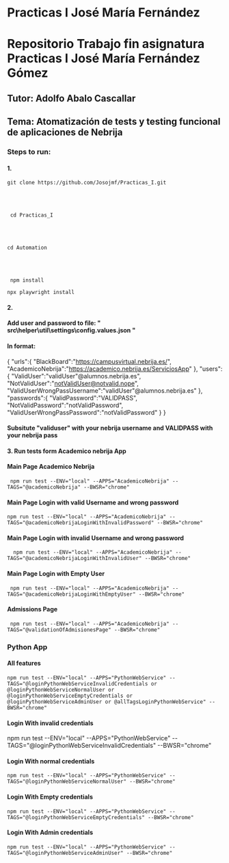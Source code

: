 <h1> Practicas I José María Fernández </h1>

# Repositorio Trabajo fin asignatura Practicas I José María Fernández Gómez
## Tutor: Adolfo Abalo Cascallar
## Tema: Atomatización de tests y testing funcional de aplicaciones de Nebrija

### Steps to run:
#### 1.
```
git clone https://github.com/Josojmf/Practicas_I.git 
```
</br>
</br>

```
 cd Practicas_I 
 ```
 </br>
</br>

```
cd Automation 
```
</br>
</br>

```
 npm install 
 ```

````
npx playwright install
````
#### 2.
#### Add user and password to file: " src\helper\util\settings\config.values.json "
#### In format: 
{
    "urls":{
        "BlackBoard":"https://campusvirtual.nebrija.es/",
        "AcademicoNebrija":"https://academico.nebrija.es/ServiciosApp"
    },
    "users":{
        "ValidUser":"validUser"@alumnos.nebrija.es",
        "NotValidUser":"notValidUser@notvalid.nope",
        "ValidUserWrongPassUsername":"validUser"@alumnos.nebrija.es"
    },
    "passwords":{
        "ValidPassword":"VALIDPASS",
        "NotValidPassword":"notValidPassword",
        "ValidUserWrongPassPassword":"notValidPassword"
    }
} 

#### Subsitute "validuser" with your nebrija username and VALIDPASS with your nebrija pass

#### 3. Run tests form Academico nebrija App

#### Main Page Academico Nebrija

```
 npm run test --ENV="local" --APPS="AcademicoNebrija" --TAGS="@academicoNebrija" --BWSR="chrome"
```

#### Main Page Login with valid Username and wrong password

```
npm run test --ENV="local" --APPS="AcademicoNebrija" --TAGS="@academicoNebrijaLoginWithInvalidPassword" --BWSR="chrome"
```

####  Main Page Login with invalid Username and wrong password

```
  npm run test --ENV="local" --APPS="AcademicoNebrija" --TAGS="@academicoNebrijaLoginWithInvalidUser" --BWSR="chrome"
```

####  Main Page Login with Empty User

```
 npm run test --ENV="local" --APPS="AcademicoNebrija" --TAGS="@academicoNebrijaLoginWithEmptyUser" --BWSR="chrome"
```


#### Admissions Page

```
 npm run test --ENV="local" --APPS="AcademicoNebrija" --TAGS="@validationOfAdmisionesPage" --BWSR="chrome"
``` 
### Python App

#### All features 
```
npm run test --ENV="local" --APPS="PythonWebService" --TAGS="@loginPythonWebServiceInvalidCredentials or @loginPythonWebServiceNormalUser or @loginPythonWebServiceEmptyCredentials or @loginPythonWebServiceAdminUser or @allTagsLoginPythonWebService" --BWSR="chrome"
```
#### Login With invalid credentials 
npm run test --ENV="local" --APPS="PythonWebService" --TAGS="@loginPythonWebServiceInvalidCredentials" --BWSR="chrome"

#### Login With normal credentials
```
npm run test --ENV="local" --APPS="PythonWebService" --TAGS="@loginPythonWebServiceNormalUser" --BWSR="chrome"
```
#### Login With Empty credentials
```
npm run test --ENV="local" --APPS="PythonWebService" --TAGS="@loginPythonWebServiceEmptyCredentials" --BWSR="chrome"

```
#### Login With Admin credentials
```
npm run test --ENV="local" --APPS="PythonWebService" --TAGS="@loginPythonWebServiceAdminUser" --BWSR="chrome"

```